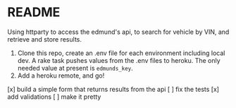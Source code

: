 README
======

Using httparty to access the edmund's api, to search for vehicle by VIN, and retrieve and store results.

1. Clone this repo, create an .env file for each environment including local dev. A rake task pushes values from the .env files to heroku. The only needed value at present is `edmunds_key`.
2. Add a heroku remote, and go!

[x] build a simple form that returns results from the api
[ ] fix the tests
[x] add validations
[ ] make it pretty
